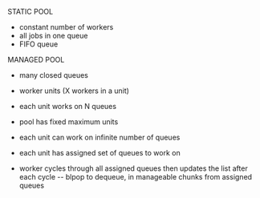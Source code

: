 STATIC POOL
- constant number of workers
- all jobs in one queue
- FIFO queue

MANAGED POOL
- many closed queues
- worker units (X workers in a unit)
- each unit works on N queues
- pool has fixed maximum units
- each unit can work on infinite number of queues

- each unit has assigned set of queues to work on
- worker cycles through all assigned queues then updates the list after each cycle
-- blpop to dequeue, in manageable chunks from assigned queues

